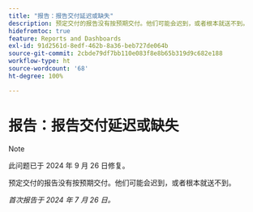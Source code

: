 ```yaml
---
title: "报告：报告交付延迟或缺失"
description: 预定交付的报告没有按预期交付。他们可能会迟到，或者根本就送不到。
hidefromtoc: true
feature: Reports and Dashboards
exl-id: 91d2561d-8edf-462b-8a36-beb727de064b
source-git-commit: 2cbde79df7bb110e083f8e8b65b319d9c682e188
workflow-type: ht
source-wordcount: '68'
ht-degree: 100%

---
```


# 报告：报告交付延迟或缺失

>[!NOTE]
>
>此问题已于 2024 年 9 月 26 日修复。

预定交付的报告没有按预期交付。他们可能会迟到，或者根本就送不到。

_首次报告于 2024 年 7 月 26 日。_
